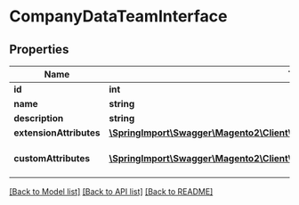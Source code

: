 # CompanyDataTeamInterface

## Properties
Name | Type | Description | Notes
------------ | ------------- | ------------- | -------------
**id** | **int** | ID | [optional] 
**name** | **string** | Name | [optional] 
**description** | **string** | Description | [optional] 
**extensionAttributes** | [**\SpringImport\Swagger\Magento2\Client\Model\CompanyDataTeamExtensionInterface**](CompanyDataTeamExtensionInterface.md) |  | [optional] 
**customAttributes** | [**\SpringImport\Swagger\Magento2\Client\Model\FrameworkAttributeInterface[]**](FrameworkAttributeInterface.md) | Custom attributes values. | [optional] 

[[Back to Model list]](../README.md#documentation-for-models) [[Back to API list]](../README.md#documentation-for-api-endpoints) [[Back to README]](../README.md)


